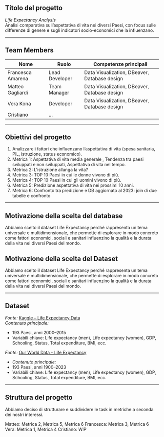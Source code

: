 ##  Titolo del progetto
*Life Expectancy Analysis*  
Analisi comparativa sull’aspettativa di vita nei diversi Paesi, con focus sulle differenze di genere e sugli indicatori socio-economici che la influenzano.

---

##  Team Members
| Nome | Ruolo | Competenze principali |
|------|--------|-----------------------|
| Francesca Amarena | Lead Developer | Data Visualization, DBeaver, Database design |
| Matteo Gagliardi | Team Manager |  Data Visualization, DBeaver, Database design |
| Vera Kona | Developer | Data Visualization, DBeaver, Database design |
| Cristiano | ... |

---

##  Obiettivi del progetto
1. Analizzare i fattori che influenzano l’aspettativa di vita (spesa sanitaria, PIL, istruzione, status economico).
2. Metrica 1: Aspettativa di vita media generale , Tendenza tra paesi sviluppati e non sviluppati, Aspettativa di vita nel tempo.
3. Metrica 2: L'istruzione allunga la vita?
4. Metrica 3: TOP 10 Paesi in cui le donne vivono di più.
5. Metrica 4: TOP 10 Paesi in cui gli uomini vivono di più.
6. Metrica 5: Predizione aspettativa di vita nei prossimi 10 anni.
3. Metrica 6: Confronto tra predizione e DB aggiornato al 2023: join di due tabelle e confronto

---
##  Motivazione della scelta del database
Abbiamo scelto il dataset Life Expectancy perché rappresenta un tema universale e multidimensionale, che permette di esplorare in modo concreto come fattori economici, sociali e sanitari influenzino la qualità e la durata della vita nei diversi Paesi del mondo.


##  Motivazione della scelta del Dataset
Abbiamo scelto il dataset Life Expectancy perché rappresenta un tema universale e multidimensionale, che permette di esplorare in modo concreto come fattori economici, sociali e sanitari influenzino la qualità e la durata della vita nei diversi Paesi del mondo.

---

##  Dataset
*Fonte:* [Kaggle – Life Expectancy Data](https://www.kaggle.com/datasets/maryalebron/life-expectancy-data)  
*Contenuto principale:*
- 193 Paesi, anni 2000–2015  
- Variabili chiave: Life expectancy (men), Life expectancy (women), GDP, Schooling, Status, Total expenditure, BMI, ecc.

  
*Fonte:* [Our World Data - Life Expectancy](https://ourworldindata.org/life-expectancy)  
- *Contenuto principale:*
- 193 Paesi, anni 1900–2023  
- Variabili chiave: Life expectancy (men), Life expectancy (women), GDP, Schooling, Status, Total expenditure, BMI, ecc.

  
---

##  Struttura del progetto
Abbiamo deciso di strutturare e suddividere le task in metriche a seconda dei nostri interessi.

Matteo: Metrica 2, Metrica 5, Metrica 6
Francesca: Metrica 3, Metrica 6
Vera: Metrica 1, Metrica 4
Cristiano: WIP
